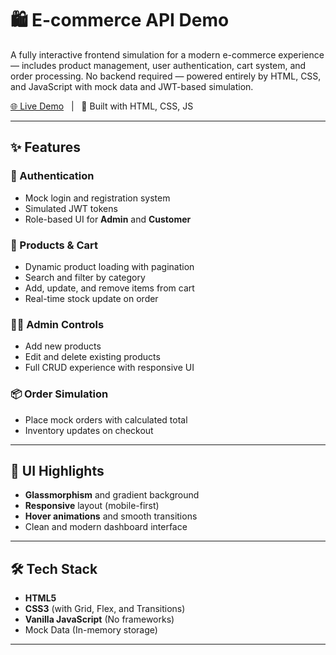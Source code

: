 # 🛍️ E-commerce API Demo

A fully interactive frontend simulation for a modern e-commerce experience — includes product management, user authentication, cart system, and order processing. No backend required — powered entirely by HTML, CSS, and JavaScript with mock data and JWT-based simulation.

[🌐 Live Demo](https://ecommercepager.ccbp.tech) &nbsp; | &nbsp; 🚀 Built with HTML, CSS, JS

---

## ✨ Features

### 👤 Authentication
- Mock login and registration system
- Simulated JWT tokens
- Role-based UI for **Admin** and **Customer**

### 🛒 Products & Cart
- Dynamic product loading with pagination
- Search and filter by category
- Add, update, and remove items from cart
- Real-time stock update on order

### 🧑‍💼 Admin Controls
- Add new products
- Edit and delete existing products
- Full CRUD experience with responsive UI

### 📦 Order Simulation
- Place mock orders with calculated total
- Inventory updates on checkout

---

## 🎨 UI Highlights

- **Glassmorphism** and gradient background
- **Responsive** layout (mobile-first)
- **Hover animations** and smooth transitions
- Clean and modern dashboard interface

---

## 🛠 Tech Stack

- **HTML5**
- **CSS3** (with Grid, Flex, and Transitions)
- **Vanilla JavaScript** (No frameworks)
- Mock Data (In-memory storage)

---


